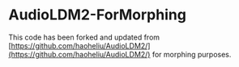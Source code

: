 # AudioLDM2-ForMorphing

This code has been forked and updated from [https://github.com/haoheliu/AudioLDM2/](https://github.com/haoheliu/AudioLDM2/) for morphing purposes. 
